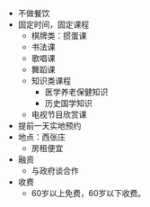 - 不做餐饮
- 固定时间，固定课程
  - 棋牌类：掼蛋课
  - 书法课
  - 歌唱课
  - 舞蹈课
  - 知识类课程
    - 医学养老保健知识
    - 历史国学知识
  - 电视节目欣赏课
- 提前一天实地预约
- 地点：西张庄
  - 房租便宜
- 融资
  - 与政府谈合作
- 收费
  - 60岁以上免费，60岁以下收费。